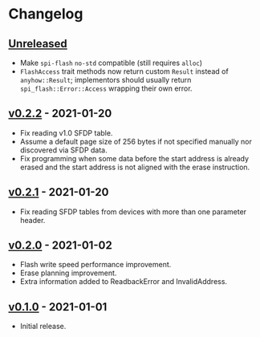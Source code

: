 # Changelog

## [Unreleased]

* Make `spi-flash` `no-std` compatible (still requires `alloc`)
* `FlashAccess` trait methods now return custom `Result` instead of
  `anyhow::Result`; implementors should usually return
  `spi_flash::Error::Access` wrapping their own error.

## [v0.2.2] - 2021-01-20

* Fix reading v1.0 SFDP table.
* Assume a default page size of 256 bytes if not specified manually nor
  discovered via SFDP data.
* Fix programming when some data before the start address is already erased
  and the start address is not aligned with the erase instruction.

## [v0.2.1] - 2021-01-20

* Fix reading SFDP tables from devices with more than one parameter header.

## [v0.2.0] - 2021-01-02

* Flash write speed performance improvement.
* Erase planning improvement.
* Extra information added to ReadbackError and InvalidAddress.

## [v0.1.0] - 2021-01-01

* Initial release.

[Unreleased]: https://github.com/adamgreig/spi-flash-rs/compare/v0.2.2...HEAD
[v0.2.2]: https://github.com/adamgreig/spi-flash-rs/compare/v0.2.1...v0.2.2
[v0.2.1]: https://github.com/adamgreig/spi-flash-rs/compare/v0.2.0...v0.2.1
[v0.2.0]: https://github.com/adamgreig/spi-flash-rs/compare/v0.1.0...v0.2.0
[v0.1.0]: https://github.com/adamgreig/spi-flash-rs/tree/v0.1.0
